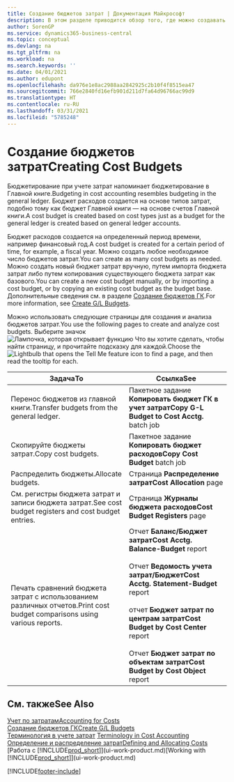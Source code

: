 ```yaml
---
title: Создание бюджетов затрат | Документация Майкрософт
description: В этом разделе приводится обзор того, где можно создавать и анализировать бюджеты затрат.
author: SorenGP
ms.service: dynamics365-business-central
ms.topic: conceptual
ms.devlang: na
ms.tgt_pltfrm: na
ms.workload: na
ms.search.keywords: ''
ms.date: 04/01/2021
ms.author: edupont
ms.openlocfilehash: da976e1e8ac2988aa2842925c2b10f4f8515ea47
ms.sourcegitcommit: 766e2840fd16efb901d211d7fa64d96766ac99d9
ms.translationtype: HT
ms.contentlocale: ru-RU
ms.lasthandoff: 03/31/2021
ms.locfileid: "5785248"
---
```

# <a name="creating-cost-budgets"></a><span data-ttu-id="e8592-103">Создание бюджетов затрат</span><span class="sxs-lookup"><span data-stu-id="e8592-103">Creating Cost Budgets</span></span>
<span data-ttu-id="e8592-104">Бюджетирование при учете затрат напоминает бюджетирование в Главной книге.</span><span class="sxs-lookup"><span data-stu-id="e8592-104">Budgeting in cost accounting resembles budgeting in the general ledger.</span></span> <span data-ttu-id="e8592-105">Бюджет расходов создается на основе типов затрат, подобно тому как бюджет Главной книги — на основе счетов Главной книги.</span><span class="sxs-lookup"><span data-stu-id="e8592-105">A cost budget is created based on cost types just as a budget for the general ledger is created based on general ledger accounts.</span></span>  

<span data-ttu-id="e8592-106">Бюджет расходов создается на определенный период времени, например финансовый год.</span><span class="sxs-lookup"><span data-stu-id="e8592-106">A cost budget is created for a certain period of time, for example, a fiscal year.</span></span> <span data-ttu-id="e8592-107">Можно создать любое необходимое число бюджетов затрат.</span><span class="sxs-lookup"><span data-stu-id="e8592-107">You can create as many cost budgets as needed.</span></span> <span data-ttu-id="e8592-108">Можно создать новый бюджет затрат вручную, путем импорта бюджета затрат либо путем копирования существующего бюджета затрат как базового.</span><span class="sxs-lookup"><span data-stu-id="e8592-108">You can create a new cost budget manually, or by importing a cost budget, or by copying an existing cost budget as the budget base.</span></span> <span data-ttu-id="e8592-109">Дополнительные сведения см. в разделе [Создание бюджетов ГК](finance-how-create-budgets.md).</span><span class="sxs-lookup"><span data-stu-id="e8592-109">For more information, see [Create G/L Budgets](finance-how-create-budgets.md).</span></span>

<span data-ttu-id="e8592-110">Можно использовать следующие страницы для создания и анализа бюджетов затрат.</span><span class="sxs-lookup"><span data-stu-id="e8592-110">You use the following pages to create and analyze cost budgets.</span></span> <span data-ttu-id="e8592-111">Выберите значок ![Лампочка, которая открывает функцию Что вы хотите сделать](media/ui-search/search_small.png "Что вы хотите сделать"), чтобы найти страницу, и прочитайте подсказку для каждой.</span><span class="sxs-lookup"><span data-stu-id="e8592-111">Choose the ![Lightbulb that opens the Tell Me feature](media/ui-search/search_small.png "Tell me what you want to do") icon to find a page, and then read the tooltip for each.</span></span>

|<span data-ttu-id="e8592-112">Задача</span><span class="sxs-lookup"><span data-stu-id="e8592-112">To</span></span>|<span data-ttu-id="e8592-113">Ссылка</span><span class="sxs-lookup"><span data-stu-id="e8592-113">See</span></span>|  
|--------|---------|  
|<span data-ttu-id="e8592-114">Перенос бюджетов из главной книги.</span><span class="sxs-lookup"><span data-stu-id="e8592-114">Transfer budgets from the general ledger.</span></span>|<span data-ttu-id="e8592-115">Пакетное задание **Копировать бюджет ГК в учет затрат**</span><span class="sxs-lookup"><span data-stu-id="e8592-115">**Copy G-L Budget to Cost Acctg.** batch job</span></span>|  
|<span data-ttu-id="e8592-116">Скопируйте бюджеты затрат.</span><span class="sxs-lookup"><span data-stu-id="e8592-116">Copy cost budgets.</span></span>|<span data-ttu-id="e8592-117">Пакетное задание **Копировать бюджет расходов**</span><span class="sxs-lookup"><span data-stu-id="e8592-117">**Copy Cost Budget** batch job</span></span>|  
|<span data-ttu-id="e8592-118">Распределить бюджеты.</span><span class="sxs-lookup"><span data-stu-id="e8592-118">Allocate budgets.</span></span>|<span data-ttu-id="e8592-119">Страница **Распределение затрат**</span><span class="sxs-lookup"><span data-stu-id="e8592-119">**Cost Allocation** page</span></span>|  
|<span data-ttu-id="e8592-120">См. регистры бюджета затрат и записи бюджета затрат.</span><span class="sxs-lookup"><span data-stu-id="e8592-120">See cost budget registers and cost budget entries.</span></span>|<span data-ttu-id="e8592-121">Страница **Журналы бюджета расходов**</span><span class="sxs-lookup"><span data-stu-id="e8592-121">**Cost Budget Registers** page</span></span>|  
|<span data-ttu-id="e8592-122">Печать сравнений бюджета затрат с использованием различных отчетов.</span><span class="sxs-lookup"><span data-stu-id="e8592-122">Print cost budget comparisons using various reports.</span></span>|<span data-ttu-id="e8592-123">Отчет **Баланс/Бюджет затрат**</span><span class="sxs-lookup"><span data-stu-id="e8592-123">**Cost Acctg. Balance-Budget** report</span></span><br /><br /> <span data-ttu-id="e8592-124">Отчет **Ведомость учета затрат/Бюджет**</span><span class="sxs-lookup"><span data-stu-id="e8592-124">**Cost Acctg. Statement-Budget** report</span></span><br /><br /> <span data-ttu-id="e8592-125">отчет **Бюджет затрат по центрам затрат**</span><span class="sxs-lookup"><span data-stu-id="e8592-125">**Cost Budget by Cost Center** report</span></span><br /><br /> <span data-ttu-id="e8592-126">Отчет **Бюджет затрат по объектам затрат**</span><span class="sxs-lookup"><span data-stu-id="e8592-126">**Cost Budget by Cost Object** report</span></span>|  

## <a name="see-also"></a><span data-ttu-id="e8592-127">См. также</span><span class="sxs-lookup"><span data-stu-id="e8592-127">See Also</span></span>  
[<span data-ttu-id="e8592-128">Учет по затратам</span><span class="sxs-lookup"><span data-stu-id="e8592-128">Accounting for Costs</span></span>](finance-manage-cost-accounting.md)  
[<span data-ttu-id="e8592-129">Создание бюджетов ГК</span><span class="sxs-lookup"><span data-stu-id="e8592-129">Create G/L Budgets</span></span>](finance-how-create-budgets.md)  
<span data-ttu-id="e8592-130">[Терминология в учете затрат](finance-terminology-in-cost-accounting.md) </span><span class="sxs-lookup"><span data-stu-id="e8592-130">[Terminology in Cost Accounting](finance-terminology-in-cost-accounting.md) </span></span>  
[<span data-ttu-id="e8592-131">Определение и распределение затрат</span><span class="sxs-lookup"><span data-stu-id="e8592-131">Defining and Allocating Costs</span></span>](finance-define-and-allocate-costs.md)  
<span data-ttu-id="e8592-132">[Работа с [!INCLUDE[prod_short](includes/prod_short.md)]](ui-work-product.md)</span><span class="sxs-lookup"><span data-stu-id="e8592-132">[Working with [!INCLUDE[prod_short](includes/prod_short.md)]](ui-work-product.md)</span></span>


[!INCLUDE[footer-include](includes/footer-banner.md)]